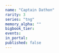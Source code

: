```yaml
---
name: "Captain Dathon"
rarity: 3
series: "tng"
memory_alpha: ""
bigbook_tier:
events:
in_portal:
published: false
---
```

